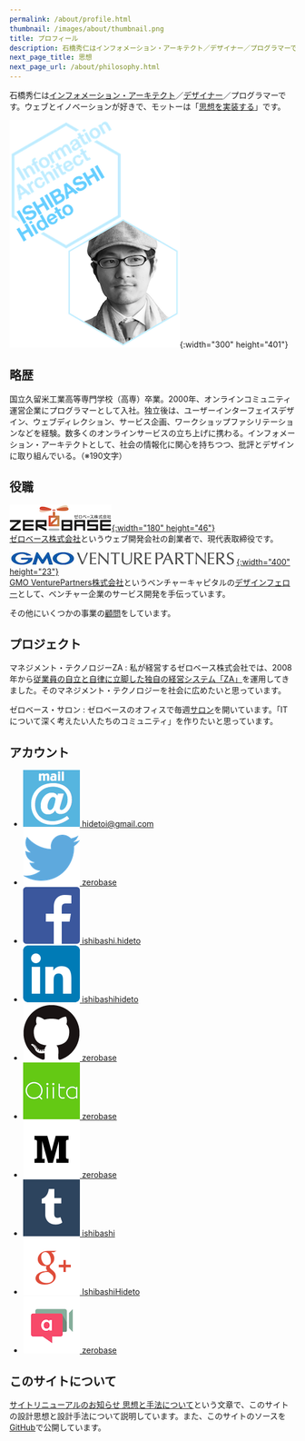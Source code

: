 ```yaml
---
permalink: /about/profile.html
thumbnail: /images/about/thumbnail.png
title: プロフィール
description: 石橋秀仁はインフォメーション・アーキテクト／デザイナー／プログラマーです。ウェブとイノベーションが好きで、モットーは「思想を実装する」です。
next_page_title: 思想
next_page_url: /about/philosophy.html
---
```


石橋秀仁は[インフォメーション・アーキテクト](/blog/2014/04/25/future-of-information-architect.html)／[デザイナー](/blog/2013/12/03/semantic-turn.html)／プログラマーです。ウェブとイノベーションが好きで、モットーは「[思想を実装する](/about/philosophy.html)」です。

![Hideto ISHIBASHI, Information Architect](/images/about/2015-01-14-profile/title_portrait.png){:width="300" height="401"}

## 略歴

国立久留米工業高等専門学校（高専）卒業。2000年、オンラインコミュニティ運営企業にプログラマーとして入社。独立後は、ユーザーインターフェイスデザイン、ウェブディレクション、サービス企画、ワークショップファシリテーションなどを経験。数多くのオンラインサービスの立ち上げに携わる。インフォメーション・アーキテクトとして、社会の情報化に関心を持ちつつ、批評とデザインに取り組んでいる。（※190文字）

## 役職

<a href="http://zerobase.jp"><img src="/images/about/2015-01-14-profile/zerobase.png" alt="ゼロベース株式会社のロゴ">{:width="180" height="46"}  
ゼロベース株式会社</a>というウェブ開発会社の創業者で、現代表取締役です。

<a href="http://www.gmo-vp.com"><img src="/images/about/2015-01-14-profile/gmovp.jpg" alt="GMO VenturePartners株式会社のロゴ">{:width="400" height="23"}  
GMO VenturePartners株式会社</a>というベンチャーキャピタルの<a href="/blog/2014/12/01/design-fellow-at-venture-capital.html">デザインフェロー</a>として、ベンチャー企業のサービス開発を手伝っています。

その他にいくつかの事業の[顧問](/about/advice.html)をしています。


## プロジェクト

マネジメント・テクノロジーZA
: 私が経営するゼロベース株式会社では、2008年から[従業員の自立と自律に立脚した独自の経営システム「ZA」](http://www.zerobase.jp/za/)を運用してきました。そのマネジメント・テクノロジーを社会に広めたいと思っています。

ゼロベース・サロン
: ゼロベースのオフィスで毎週[サロン](http://www.zerobase.jp/salon/)を開いています。「ITについて深く考えたい人たちのコミュニティ」を作りたいと思っています。


## アカウント

<ul class="external link">
  <li><a href="mailto:hidetoi@gmail.com"><img alt="email" src="/images/about/2015-01-14-profile/mail_icon.png" width="100" height="100"> hidetoi@gmail.com</a></li>
  <li><a href="https://twitter.com/zerobase"><img alt="Twitter" src="/images/about/2015-01-14-profile/Twitter_logo_blue.png" width="100" height="100"> zerobase</a></li>
  <li><a href="https://www.facebook.com/ishibashi.hideto"><img alt="Facebook" src="/images/about/2015-01-14-profile/FB-f-Logo__blue_100.png" width="100" height="100"> ishibashi.hideto</a></li>
  <li><a href="http://jp.linkedin.com/in/ishibashihideto"><img alt="LinkedIn" src="/images/about/2015-01-14-profile/LinkedIn-InBug-2CRev.png" width="100" height="100"> ishibashihideto</a></li>
  <li><a href="https://github.com/zerobase"><img alt="GitHub" src="/images/about/2015-01-14-profile/GitHub-Mark.png" width="100" height="100"> zerobase</a></li>
  <li><a href="http://qiita.com/zerobase"><img alt="Qiita" src="/images/about/2015-01-14-profile/Qiita.png" width="100" height="100"> zerobase</a></li>
  <li><a href="http://medium.com/@zerobase/"><img alt="Medium" src="/images/about/2015-01-14-profile/Medium-logo-dark100.png" width="100" height="100"> zerobase</a></li>
  <li><a href="http://ishibashi.tumblr.com/"><img alt="Tumblr" src="/images/about/2015-01-14-profile/tumblr_logo_white_blue.png" width="100" height="100"> ishibashi</a></li>
  <li><a href="https://plus.google.com/+IshibashiHideto"><img alt="Google+" src="/images/about/2015-01-14-profile/g+icon.png" width="100" height="100"> IshibashiHideto</a></li>
  <li><a href="https://appear.in/zerobase"><img alt="appear.in" src="/images/about/2015-01-14-profile/logo-appear.in.png" width="100" height="100"> zerobase</a></li>
</ul>


## このサイトについて

[サイトリニューアルのお知らせ 思想と手法について](/activity/2015/02/18/redesigned.html)という文章で、このサイトの設計思想と設計手法について説明しています。また、このサイトのソースを[GitHub](https://github.com/zerobase/zerobase.github.io)で公開しています。
